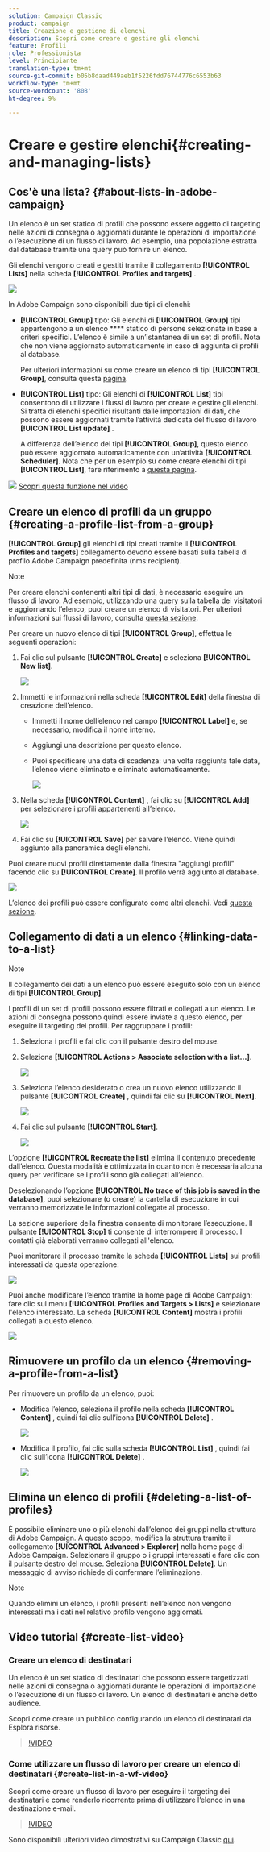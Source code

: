 ```yaml
---
solution: Campaign Classic
product: campaign
title: Creazione e gestione di elenchi
description: Scopri come creare e gestire gli elenchi
feature: Profili
role: Professionista
level: Principiante
translation-type: tm+mt
source-git-commit: b05b8daad449aeb1f5226fdd76744776c6553b63
workflow-type: tm+mt
source-wordcount: '808'
ht-degree: 9%

---
```



# Creare e gestire elenchi{#creating-and-managing-lists}

## Cos&#39;è una lista? {#about-lists-in-adobe-campaign}

Un elenco è un set statico di profili che possono essere oggetto di targeting nelle azioni di consegna o aggiornati durante le operazioni di importazione o l’esecuzione di un flusso di lavoro. Ad esempio, una popolazione estratta dal database tramite una query può fornire un elenco.

Gli elenchi vengono creati e gestiti tramite il collegamento **[!UICONTROL Lists]** nella scheda **[!UICONTROL Profiles and targets]** .

![](assets/s_ncs_user_interface_group_link.png)

In Adobe Campaign sono disponibili due tipi di elenchi:

* **[!UICONTROL Group]** tipo: Gli elenchi di  **[!UICONTROL Group]** tipi appartengono a un elenco  **** statico di persone selezionate in base a criteri specifici. L’elenco è simile a un’istantanea di un set di profili. Nota che non viene aggiornato automaticamente in caso di aggiunta di profili al database.

   Per ulteriori informazioni su come creare un elenco di tipi **[!UICONTROL Group]**, consulta questa [pagina](#creating-a-profile-list-from-a-group).

* **[!UICONTROL List]** tipo: Gli elenchi di  **[!UICONTROL List]** tipi consentono di utilizzare i flussi di lavoro per creare e gestire gli elenchi. Si tratta di elenchi specifici risultanti dalle importazioni di dati, che possono essere aggiornati tramite l’attività dedicata del flusso di lavoro **[!UICONTROL List update]** .

   A differenza dell’elenco dei tipi **[!UICONTROL Group]**, questo elenco può essere aggiornato automaticamente con un’attività **[!UICONTROL Scheduler]**. Nota che per un esempio su come creare elenchi di tipi **[!UICONTROL List]**, fare riferimento a [questa pagina](../../workflow/using/list-update.md).

![](assets/do-not-localize/how-to-video.png) [Scopri questa funzione nel video](#create-list-video)

## Creare un elenco di profili da un gruppo {#creating-a-profile-list-from-a-group}

**[!UICONTROL Group]** gli elenchi di tipi creati tramite il  **[!UICONTROL Profiles and targets]** collegamento devono essere basati sulla tabella di profilo Adobe Campaign predefinita (nms:recipient).

>[!NOTE]
>
>Per creare elenchi contenenti altri tipi di dati, è necessario eseguire un flusso di lavoro. Ad esempio, utilizzando una query sulla tabella dei visitatori e aggiornando l’elenco, puoi creare un elenco di visitatori. Per ulteriori informazioni sui flussi di lavoro, consulta [questa sezione](../../workflow/using/about-workflows.md).

Per creare un nuovo elenco di tipi **[!UICONTROL Group]**, effettua le seguenti operazioni:

1. Fai clic sul pulsante **[!UICONTROL Create]** e seleziona **[!UICONTROL New list]**.

   ![](assets/s_ncs_user_new_group.png)

1. Immetti le informazioni nella scheda **[!UICONTROL Edit]** della finestra di creazione dell’elenco.

   * Immetti il nome dell’elenco nel campo **[!UICONTROL Label]** e, se necessario, modifica il nome interno.
   * Aggiungi una descrizione per questo elenco.
   * Puoi specificare una data di scadenza: una volta raggiunta tale data, l’elenco viene eliminato e eliminato automaticamente.

      ![](assets/list_expiration_date.png)

1. Nella scheda **[!UICONTROL Content]** , fai clic su **[!UICONTROL Add]** per selezionare i profili appartenenti all’elenco.

   ![](assets/s_ncs_user_add_group.png)

1. Fai clic su **[!UICONTROL Save]** per salvare l’elenco. Viene quindi aggiunto alla panoramica degli elenchi.

Puoi creare nuovi profili direttamente dalla finestra &quot;aggiungi profili&quot; facendo clic su **[!UICONTROL Create]**. Il profilo verrà aggiunto al database.

![](assets/s_ncs_user_new_recipient_from_group.png)

L’elenco dei profili può essere configurato come altri elenchi. Vedi [questa sezione](../../platform/using/adobe-campaign-workspace.md#configuring-lists).

## Collegamento di dati a un elenco {#linking-data-to-a-list}

>[!NOTE]
>
>Il collegamento dei dati a un elenco può essere eseguito solo con un elenco di tipi **[!UICONTROL Group]**.

I profili di un set di profili possono essere filtrati e collegati a un elenco. Le azioni di consegna possono quindi essere inviate a questo elenco, per eseguire il targeting dei profili. Per raggruppare i profili:

1. Seleziona i profili e fai clic con il pulsante destro del mouse.
1. Seleziona **[!UICONTROL Actions > Associate selection with a list...]**.

   ![](assets/s_ncs_user_add_selection_to_group.png)

1. Seleziona l’elenco desiderato o crea un nuovo elenco utilizzando il pulsante **[!UICONTROL Create]** , quindi fai clic su **[!UICONTROL Next]**.

   ![](assets/s_ncs_user_add_selection_to_group_2.png)

1. Fai clic sul pulsante **[!UICONTROL Start]**.

   ![](assets/s_ncs_user_add_selection_to_group_3.png)

L’opzione **[!UICONTROL Recreate the list]** elimina il contenuto precedente dall’elenco. Questa modalità è ottimizzata in quanto non è necessaria alcuna query per verificare se i profili sono già collegati all’elenco.

Deselezionando l’opzione **[!UICONTROL No trace of this job is saved in the database]**, puoi selezionare (o creare) la cartella di esecuzione in cui verranno memorizzate le informazioni collegate al processo.

La sezione superiore della finestra consente di monitorare l’esecuzione. Il pulsante **[!UICONTROL Stop]** ti consente di interrompere il processo. I contatti già elaborati verranno collegati all&#39;elenco.

Puoi monitorare il processo tramite la scheda **[!UICONTROL Lists]** sui profili interessati da questa operazione:

![](assets/s_ncs_user_add_selection_to_group_4.png)

Puoi anche modificare l’elenco tramite la home page di Adobe Campaign: fare clic sul menu **[!UICONTROL Profiles and Targets > Lists]** e selezionare l&#39;elenco interessato. La scheda **[!UICONTROL Content]** mostra i profili collegati a questo elenco.

![](assets/s_ncs_user_add_selection_to_group_5.png)

## Rimuovere un profilo da un elenco {#removing-a-profile-from-a-list}

Per rimuovere un profilo da un elenco, puoi:

* Modifica l’elenco, seleziona il profilo nella scheda **[!UICONTROL Content]** , quindi fai clic sull’icona **[!UICONTROL Delete]** .

   ![](assets/list_remove_a_recipient.png)

* Modifica il profilo, fai clic sulla scheda **[!UICONTROL List]** , quindi fai clic sull’icona **[!UICONTROL Delete]** .

   ![](assets/recipient_remove_a_list.png)

## Elimina un elenco di profili {#deleting-a-list-of-profiles}

È possibile eliminare uno o più elenchi dall’elenco dei gruppi nella struttura di Adobe Campaign. A questo scopo, modifica la struttura tramite il collegamento **[!UICONTROL Advanced > Explorer]** nella home page di Adobe Campaign. Selezionare il gruppo o i gruppi interessati e fare clic con il pulsante destro del mouse. Seleziona **[!UICONTROL Delete]**. Un messaggio di avviso richiede di confermare l’eliminazione.

>[!NOTE]
>
>Quando elimini un elenco, i profili presenti nell’elenco non vengono interessati ma i dati nel relativo profilo vengono aggiornati.

## Video tutorial {#create-list-video}

### Creare un elenco di destinatari

Un elenco è un set statico di destinatari che possono essere targetizzati nelle azioni di consegna o aggiornati durante le operazioni di importazione o l’esecuzione di un flusso di lavoro. Un elenco di destinatari è anche detto audience.

Scopri come creare un pubblico configurando un elenco di destinatari da Esplora risorse.

>[!VIDEO](https://video.tv.adobe.com/v/25602/quality=12)

### Come utilizzare un flusso di lavoro per creare un elenco di destinatari {#create-list-in-a-wf-video}

Scopri come creare un flusso di lavoro per eseguire il targeting dei destinatari e come renderlo ricorrente prima di utilizzare l’elenco in una destinazione e-mail.

>[!VIDEO](https://video.tv.adobe.com/v/25603?quality=12)

Sono disponibili ulteriori video dimostrativi su Campaign Classic [qui](https://experienceleague.adobe.com/docs/campaign-classic-learn/tutorials/overview.html?lang=it).
